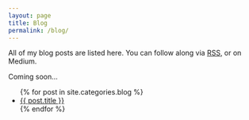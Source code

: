 ```yaml
---
layout: page
title: Blog
permalink: /blog/
---
```

All of my blog posts are listed here. You can follow along via [RSS](../blogfeed.xml "Blog feed"), or on Medium.

Coming soon...

<div class="page-content">
<div class="mdl-grid">
	<ul>
	  {% for post in site.categories.blog %}
		<li>
		  <a href="{{ post.url }}">{{ post.title }}</a>
		</li>
	  {% endfor %}
	</ul>
</div>
</div>
